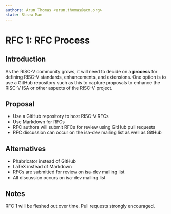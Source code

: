 ```yaml
---
authors: Arun Thomas <arun.thomas@acm.org>
state: Straw Man
---
```


# RFC 1: RFC Process

## Introduction

As the RISC-V community grows, it will need to decide on a **process** for
defining RISC-V standards, enhancements, and extensions. One option is to use a
GitHub repository such as this to capture proposals to enhance the
RISC-V ISA or other aspects of the RISC-V project.

## Proposal

* Use a GitHub repository to host RISC-V RFCs
* Use Markdown for RFCs
* RFC authors will submit RFCs for review using GitHub pull requests
* RFC discussion can occur on the isa-dev mailing list as well as GitHub

## Alternatives

* Phabricator instead of GitHub
* LaTeX instead of Markdown
* RFCs are submitted for review on isa-dev mailing list
* All discussion occurs on isa-dev mailing list

## Notes

RFC 1 will be fleshed out over time. Pull requests strongly
encouraged.
